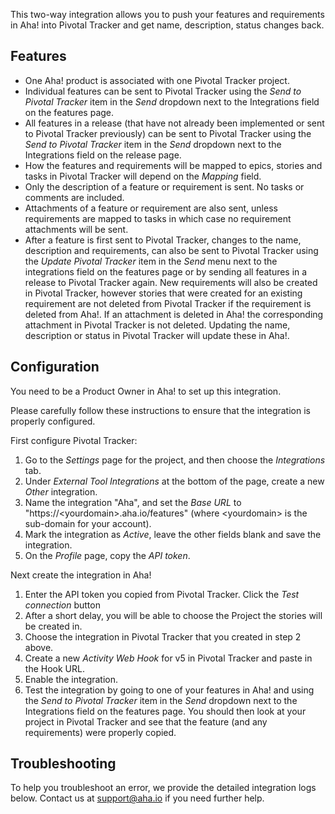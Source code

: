 This two-way integration allows you to push your features and requirements in Aha! into Pivotal Tracker and get name, description, status changes back.

## Features

* One Aha! product is associated with one Pivotal Tracker project.
* Individual features can be sent to Pivotal Tracker using the _Send to Pivotal Tracker_ item in the _Send_ dropdown next to the Integrations field on the features page.
* All features in a release (that have not already been implemented or sent to Pivotal Tracker previously) can be sent to Pivotal Tracker using the _Send to Pivotal Tracker_ item in the _Send_ dropdown next to the Integrations field on the release page.
* How the features and requirements will be mapped to epics, stories and tasks
in Pivotal Tracker will depend on the _Mapping_ field.
* Only the description of a feature or requirement is sent. No tasks or comments are included. 
* Attachments of a feature or requirement are also sent, unless requirements
are mapped to tasks in which case no requirement attachments will be sent.
* After a feature is first sent to Pivotal Tracker, changes to the name, description and requirements, can also be sent to Pivotal Tracker using the _Update Pivotal Tracker_ item in the _Send_ menu next to the integrations field on the features page or by sending all features in a release to Pivotal Tracker again. New requirements will also be created in Pivotal Tracker, however stories that were created for an existing requirement are not deleted from Pivotal Tracker if the requirement is deleted from Aha!. If an attachment is deleted in Aha! the corresponding attachment in Pivotal Tracker is not deleted. Updating the name, description or status in Pivotal Tracker will update these in Aha!.

## Configuration

You need to be a Product Owner in Aha! to set up this integration.

Please carefully follow these instructions to ensure that the integration is properly configured.

First configure Pivotal Tracker:

1. Go to the _Settings_ page for the project, and then choose the _Integrations_ tab.
2. Under _External Tool Integrations_ at the bottom of the page, create a new _Other_ integration.
3. Name the integration "Aha", and set the _Base URL_ to "https://&lt;yourdomain&gt;.aha.io/features" (where &lt;yourdomain&gt; is the sub-domain for your account).
4. Mark the integration as _Active_, leave the other fields blank and save the integration.
5. On the _Profile_ page, copy the _API token_.

Next create the integration in Aha!

1. Enter the API token you copied from Pivotal Tracker. Click the _Test connection_ button
2. After a short delay, you will be able to choose the Project the stories will be created in.
3. Choose the integration in Pivotal Tracker that you created in step 2 above.
4.	Create a new _Activity Web Hook_ for v5 in Pivotal Tracker and paste in the Hook URL.
5. Enable the integration.
6. Test the integration by going to one of your features in Aha! and using the _Send to Pivotal Tracker_ item in the _Send_ dropdown next to the Integrations field on the features page. You should then look at your project in Pivotal Tracker and see that the feature (and any requirements) were properly copied.


## Troubleshooting

To help you troubleshoot an error, we provide the detailed integration logs below. Contact us at support@aha.io if you need further help.
